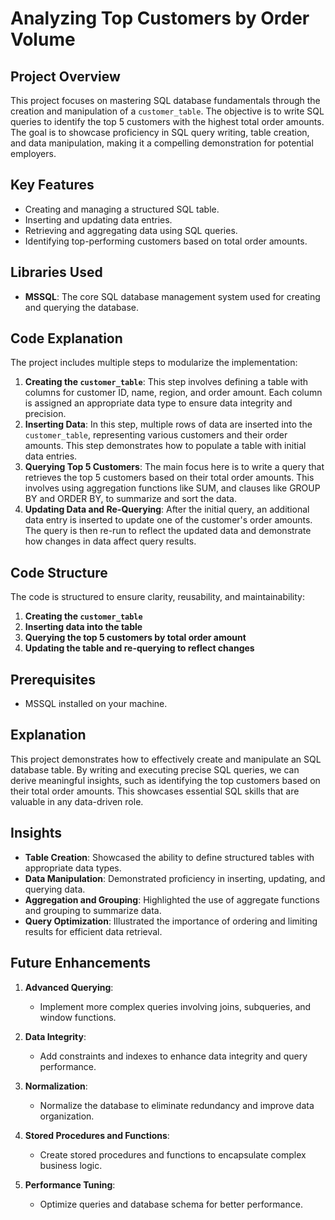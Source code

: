# Analyzing Top Customers by Order Volume

## Project Overview  
This project focuses on mastering SQL database fundamentals through the creation and manipulation of a `customer_table`. The objective is to write SQL queries to identify the top 5 customers with the highest total order amounts. The goal is to showcase proficiency in SQL query writing, table creation, and data manipulation, making it a compelling demonstration for potential employers.

## Key Features  
- Creating and managing a structured SQL table.
- Inserting and updating data entries.
- Retrieving and aggregating data using SQL queries.
- Identifying top-performing customers based on total order amounts.

## Libraries Used  
- **MSSQL**: The core SQL database management system used for creating and querying the database.

## Code Explanation  
The project includes multiple steps to modularize the implementation:
1. **Creating the `customer_table`**: This step involves defining a table with columns for customer ID, name, region, and order amount. Each column is assigned an appropriate data type to ensure data integrity and precision.
2. **Inserting Data**: In this step, multiple rows of data are inserted into the `customer_table`, representing various customers and their order amounts. This step demonstrates how to populate a table with initial data entries.
3. **Querying Top 5 Customers**: The main focus here is to write a query that retrieves the top 5 customers based on their total order amounts. This involves using aggregation functions like SUM, and clauses like GROUP BY and ORDER BY, to summarize and sort the data.
4. **Updating Data and Re-Querying**: After the initial query, an additional data entry is inserted to update one of the customer's order amounts. The query is then re-run to reflect the updated data and demonstrate how changes in data affect query results.

## Code Structure  
The code is structured to ensure clarity, reusability, and maintainability:
1. **Creating the `customer_table`**
2. **Inserting data into the table**
3. **Querying the top 5 customers by total order amount**
4. **Updating the table and re-querying to reflect changes**

## Prerequisites  
- MSSQL installed on your machine.

## Explanation  
This project demonstrates how to effectively create and manipulate an SQL database table. By writing and executing precise SQL queries, we can derive meaningful insights, such as identifying the top customers based on their total order amounts. This showcases essential SQL skills that are valuable in any data-driven role.

## Insights  
- **Table Creation**: Showcased the ability to define structured tables with appropriate data types.
- **Data Manipulation**: Demonstrated proficiency in inserting, updating, and querying data.
- **Aggregation and Grouping**: Highlighted the use of aggregate functions and grouping to summarize data.
- **Query Optimization**: Illustrated the importance of ordering and limiting results for efficient data retrieval.

## Future Enhancements

1. **Advanced Querying**:
   - Implement more complex queries involving joins, subqueries, and window functions.

2. **Data Integrity**:
   - Add constraints and indexes to enhance data integrity and query performance.

3. **Normalization**:
   - Normalize the database to eliminate redundancy and improve data organization.

4. **Stored Procedures and Functions**:
   - Create stored procedures and functions to encapsulate complex business logic.

5. **Performance Tuning**:
   - Optimize queries and database schema for better performance.
